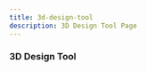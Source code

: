 ```yaml
---
title: 3d-design-tool
description: 3D Design Tool Page
---
```


<columns mode="full" number="2" number-m="1" number-s="1">

### 3D Design Tool

</columns>